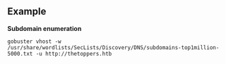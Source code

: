 ## Example


**Subdomain enumeration**

``
gobuster vhost -w /usr/share/wordlists/SecLists/Discovery/DNS/subdomains-top1million-5000.txt -u http://thetoppers.htb
``
